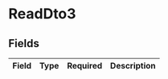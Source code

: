 # ReadDto3


## Fields

| Field       | Type        | Required    | Description |
| ----------- | ----------- | ----------- | ----------- |
